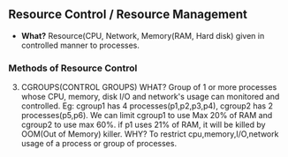 ## Resource Control / Resource Management
- **What?** Resource(CPU, Network, Memory(RAM, Hard disk) given in controlled manner to processes.

### Methods of Resource Control
3. CGROUPS(CONTROL GROUPS)
WHAT? Group of 1 or more processes whose CPU, memory, disk I/O and network's usage can monitored and controlled. Eg: cgroup1 has 4 processes(p1,p2,p3,p4), cgroup2 has 2 processes(p5,p6). We can limit cgroup1 to use Max 20% of RAM and cgroup2 to use max 60%. if p1 uses 21% of RAM, it will be killed by OOM(Out of Memory) killer.
WHY? To restrict cpu,memory,I/O,network usage of a process or group of processes.
